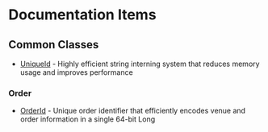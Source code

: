 # Documentation Items

## Common Classes
- [UniqueId](common/UniqueId.md) - Highly efficient string interning system that reduces memory usage and improves performance

### Order 
- [OrderId](common/order/OrderId.md) - Unique order identifier that efficiently encodes venue and order information in a single 64-bit Long